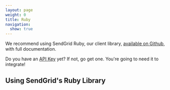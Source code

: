 ```yaml
---
layout: page
weight: 0
title: Ruby
navigation:
  show: true
---
```


<call-out>

We recommend using SendGrid Ruby, our client library, <a href="https://github.com/sendgrid/sendgrid-ruby">available on Github</a>, with full documentation.

</call-out>

<call-out>

Do you have an [API Key](https://app.sendgrid.com/settings/api_keys) yet? If not, go get one. You're going to need it to integrate!

</call-out>

##  Using SendGrid's Ruby Library  	
<script src="https://gist.github.com/sendgrid-gists/4be3a76b716e16c274c2ad0f6a99e9b4.js"></script>
